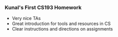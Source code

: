 ### Kunal's First CS193 Homework 
- Very nice TAs
- Great introduction for tools and resources in CS
- Clear instructions and directions on assignments 

